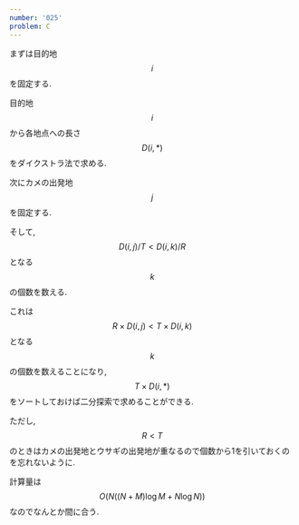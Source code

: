 ```yaml
---
number: '025'
problem: C
---
```

まずは目的地 $$ i $$ を固定する.

目的地 $$ i $$ から各地点への長さ $$ D(i,*) $$ をダイクストラ法で求める.

次にカメの出発地 $$ j $$ を固定する.

そして, $$ D(i,j)/T \lt D(i,k)/R $$ となる $$ k $$ の個数を数える.

これは $$ R \times D(i,j) \lt T \times D(i,k) $$ となる $$ k $$ の個数を数えることになり, $$ T \times D(i,*) $$ をソートしておけば二分探索で求めることができる.

ただし, $$ R \lt T $$ のときはカメの出発地とウサギの出発地が重なるので個数から1を引いておくのを忘れないように.

計算量は $$ O(N((N+M)\log M + N\log N)) $$ なのでなんとか間に合う.
